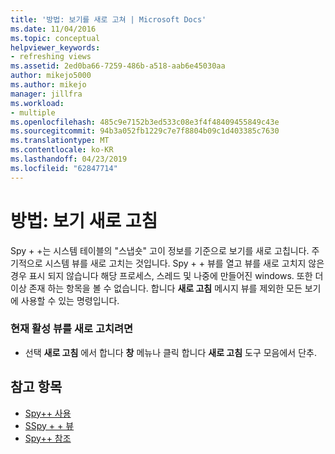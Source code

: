 ```yaml
---
title: '방법: 보기를 새로 고쳐 | Microsoft Docs'
ms.date: 11/04/2016
ms.topic: conceptual
helpviewer_keywords:
- refreshing views
ms.assetid: 2ed0ba66-7259-486b-a518-aab6e45030aa
author: mikejo5000
ms.author: mikejo
manager: jillfra
ms.workload:
- multiple
ms.openlocfilehash: 485c9e7152b3ed533c08e3f4f48409455849c43e
ms.sourcegitcommit: 94b3a052fb1229c7e7f8804b09c1d403385c7630
ms.translationtype: MT
ms.contentlocale: ko-KR
ms.lasthandoff: 04/23/2019
ms.locfileid: "62847714"
---
```

# <a name="how-to-refresh-the-view"></a>방법: 보기 새로 고침
Spy + +는 시스템 테이블의 "스냅숏" 고이 정보를 기준으로 보기를 새로 고칩니다. 주기적으로 시스템 뷰를 새로 고치는 것입니다. Spy + + 뷰를 열고 뷰를 새로 고치지 않은 경우 표시 되지 않습니다 해당 프로세스, 스레드 및 나중에 만들어진 windows. 또한 더 이상 존재 하는 항목을 볼 수 없습니다. 합니다 **새로 고침** 메시지 뷰를 제외한 모든 보기에 사용할 수 있는 명령입니다.

### <a name="to-refresh-the-currently-active-view"></a>현재 활성 뷰를 새로 고치려면

- 선택 **새로 고침** 에서 합니다 **창** 메뉴나 클릭 합니다 **새로 고침** 도구 모음에서 단추.

## <a name="see-also"></a>참고 항목
- [Spy++ 사용](../debugger/using-spy-increment.md)
- [SSpy + + 뷰](../debugger/spy-increment-views.md)
- [Spy++ 참조](../debugger/spy-increment-reference.md)